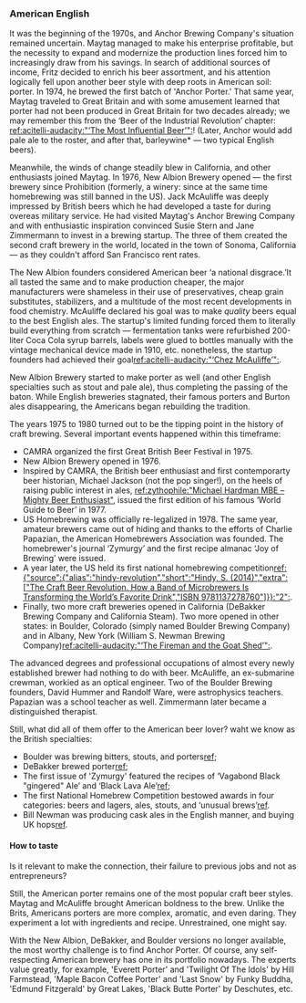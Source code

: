 ### American English

It was the beginning of the 1970s, and Anchor Brewing Company's situation remained uncertain. Maytag managed to make his enterprise profitable, but the necessity to expand and modernize the production lines forced him to increasingly draw from his savings. In search of additional sources of income, Fritz decided to enrich his beer assortment, and his attention logically fell upon another beer style with deep roots in American soil: porter. In 1974, he brewed the first batch of 'Anchor Porter.' That same year, Maytag traveled to Great Britain and with some amusement learned that porter had not been produced in Great Britain for two decades already; we may remember this from the ‘Beer of the Industrial Revolution’ chapter: [ref:acitelli-audacity:"‘The Most Influential Beer’":]()! (Later, Anchor would add pale ale to the roster, and after that, barleywine* — two typical English beers).

Meanwhile, the winds of change steadily blew in California, and other enthusiasts joined Maytag. In 1976, New Albion Brewery opened — the first brewery since Prohibition  (formerly, a winery: since at the same time homebrewing was still banned in the US). Jack McAuliffe was deeply impressed by British beers which he had developed a taste for during overeas military service. He had visited Maytag's Anchor Brewing Company and with enthusiastic inspiration convinced Susie Stern and Jane Zimmermann to invest in a brewing startup. The three of them created the second craft brewery in the world, located in the town of Sonoma, California — as they couldn't afford San Francisco rent rates.

The New Albion founders considered American beer ‘a national disgrace.’It all tasted the same and to make production cheaper, the major manufacturers were shameless in their use of preservatives, cheap grain substitutes, stabilizers, and a multitude of the most recent developments in food chemistry. McAuliffe declared his goal was to make *quality* beers equal to the best English ales. The startup's limited funding forced them to literally build everything from scratch — fermentation tanks were refurbished 200-liter Coca Cola syrup barrels, labels were glued to bottles manually with the vintage mechanical device made in 1910, etc. nonetheless, the startup founders had achieved their goal[ref:acitelli-audacity:"‘Chez McAuliffe’":]().

New Albion Brewery started to make porter as well (and other English specialties such as stout and pale ale), thus completing the passing of the baton. While English breweries stagnated, their famous porters and Burton ales disappearing, the Americans began rebuilding the tradition.

The years 1975 to 1980 turned out to be the tipping point in the history of craft brewing. Several important events happened within this timeframe:
  * CAMRA organized the first Great British Beer Festival in 1975.
  * New Albion Brewery opened in 1976.
  * Inspired by CAMRA, the British beer enthusiast and first contemporarty beer historian, Michael Jackson (not the pop singer!), on the heels of raising public interest in ales, [ref:zythophile:"Michael Hardman MBE – Mighty Beer Enthusiast"](https://zythophile.co.uk/2008/12/31/michael-hardman-mbe-mighty-beer-enthusiast/), issued the first edition of his famous ‘World Guide to Beer’ in 1977.
  * US Homebrewing was officially re-legalized in 1978. The same year, amateur brewers came out of hiding and thanks to the efforts of Charlie Papazian, the American Homebrewers Association was founded. The homebrewer's journal ‘Zymurgy’ and the first recipe almanac ‘Joy of Brewing’ were issued.
  * A year later, the US held its first national homebrewing competition[ref:{"source":{"alias":"hindy-revolution","short":"Hindy, S. (2014)","extra":["The Craft Beer Revolution. How a Band of Microbrewers Is Transforming the World’s Favorite Drink","ISBN 9781137278760"]}}:"2":]().
  * Finally, two more craft breweries opened in California (DeBakker Brewing Company and California Steam). Two more opened in other states: in Boulder, Colorado (simply named Boulder Brewing Company) and in Albany, New York (William S. Newman Brewing Company)[ref:acitelli-audacity:"‘The Fireman and the Goat Shed’":]().

The advanced degrees and professional occupations of almost every newly established brewer had nothing to do with beer. McAuliffe, an ex-submarine crewman, workied as an optical engineer. Two of the Boulder Brewing founders, David Hummer and Randolf Ware, were astrophysics teachers. Papazian was a school teacher as well. Zimmermann later became a distinguished therapist.

Still, what did all of them offer to the American beer lover? waht we know as the British specialties:
  * Boulder was brewing bitters, stouts, and porters[ref](https://www.craftbeer.com/featured-brewery/this-is-40-boulder-beer); 
  * DeBakker brewed porter[ref](https://brookstonbeerbulletin.com/new-albion-vintage-beer-tasting/);
  * The first issue of 'Zymurgy' featured the recipes of ‘Vagabond Black "gingered" Ale’ and ‘Black Lava Ale’[ref](https://www.homebrewersassociation.org/homebrew-community-culture/zymurgy-magazine-issue-1-throwback-to-1978/);
  * The first National Homebrew Competition bestowed awards in four categories: beers and lagers, ales, stouts, and ‘unusual brews’[ref](https://www.homebrewersassociation.org/homebrew-community-culture/zymurgy-magazine-issue-1-throwback-to-1978/).
  * Bill Newman was producing cask ales in the English manner, and buying UK hops[ref](https://ediblecapitaldistrict.ediblecommunities.com/drink/bill-newman-godfather-american-craft-brewing).

#### How to taste

<!-- Alas, none of the  craft startups have survived until today. DeBakker and California Steam were short-lived. New Albion closed in 1982. Despite gaining great authority among homebrewers, McAuliffe, Stern, and Zimmermann were unable to build a sustainable business. However, they made a definitive impact on future craft brewing by vividly demonstrating how a private microbrewery might be founded and launched — without buying a whole factory. More precisely, they *had invented* microbrewing as a modern concept. Boulder Brewing Company even went public in 1980 but declared bankruptcy a decade later (and was re-launched then as Boulder Beer Company). Wm. S. Newman Brewing Company held on longer than others but closed in 1993, . -->Is it relevant to make the connection, their failure to previous jobs and not as entrepreneurs?

Still, the American porter remains one of the most popular craft beer styles. Maytag and McAuliffe brought American boldness to the brew. Unlike the Brits, Americans porters are more complex, aromatic, and even daring. They experiment a lot with ingredients and recipe. Unrestrained, one might say.

With the New Albion, DeBakker, and Boulder versions no longer available, the most worthy challenge is to find Anchor Porter. Of course, any self-respecting American brewery has one in its portfolio nowadays. The experts value greatly, for example, 'Everett Porter' and 'Twilight Of The Idols' by Hill Farmstead, 'Maple Bacon Coffee Porter' and 'Last Snow' by Funky Buddha, 'Edmund Fitzgerald' by Great Lakes, 'Black Butte Porter' by Deschutes, etc.